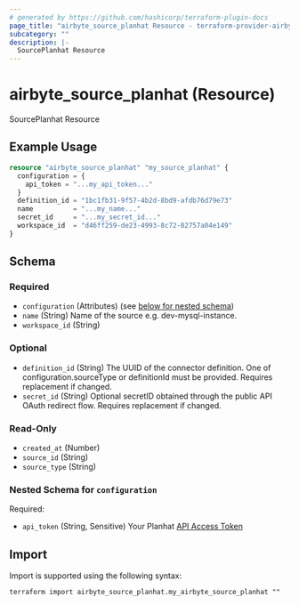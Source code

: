 ```yaml
---
# generated by https://github.com/hashicorp/terraform-plugin-docs
page_title: "airbyte_source_planhat Resource - terraform-provider-airbyte"
subcategory: ""
description: |-
  SourcePlanhat Resource
---
```


# airbyte_source_planhat (Resource)

SourcePlanhat Resource

## Example Usage

```terraform
resource "airbyte_source_planhat" "my_source_planhat" {
  configuration = {
    api_token = "...my_api_token..."
  }
  definition_id = "1bc1fb31-9f57-4b2d-8bd9-afdb76d79e73"
  name          = "...my_name..."
  secret_id     = "...my_secret_id..."
  workspace_id  = "d46ff259-de23-4993-8c72-82757a04e149"
}
```

<!-- schema generated by tfplugindocs -->
## Schema

### Required

- `configuration` (Attributes) (see [below for nested schema](#nestedatt--configuration))
- `name` (String) Name of the source e.g. dev-mysql-instance.
- `workspace_id` (String)

### Optional

- `definition_id` (String) The UUID of the connector definition. One of configuration.sourceType or definitionId must be provided. Requires replacement if changed.
- `secret_id` (String) Optional secretID obtained through the public API OAuth redirect flow. Requires replacement if changed.

### Read-Only

- `created_at` (Number)
- `source_id` (String)
- `source_type` (String)

<a id="nestedatt--configuration"></a>
### Nested Schema for `configuration`

Required:

- `api_token` (String, Sensitive) Your Planhat <a href="https://docs.planhat.com/#authentication">API Access Token</a>

## Import

Import is supported using the following syntax:

```shell
terraform import airbyte_source_planhat.my_airbyte_source_planhat ""
```
